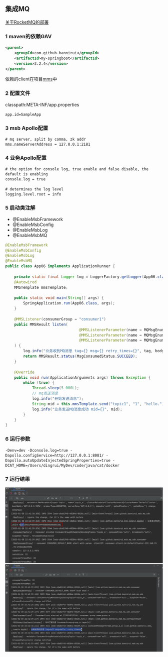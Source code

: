 集成MQ
---

[关于RocketMQ的部署](https://bannirui.github.io/2025/01/09/Docker/%E9%83%A8%E7%BD%B2RocketMQ/)

### 1 maven的依赖GAV

```xml
<parent>
    <groupId>com.github.bannirui</groupId>
    <artifactId>my-springboot</artifactId>
    <version>3.2.4</version>
</parent>
```

依赖的client在项目[mms](https://github.com/Bannirui/my-message-service.git)中

### 2 配置文件

classpath:META-INF/app.properties

```properties
app.id=SampleApp
```

### 3 msb Apollo配置

```properties
# mq server, split by comma, zk addr
mms.nameServerAddress = 127.0.0.1:2181
```

### 4 业务Apollo配置

```properties
# the option for console log, true enable and false disable, the default is enabling
console.log = true

# determines the log level
logging.level.root = info
```

### 5 启动类注解

- @EnableMsbFramework
- @EnableMsbConfig
- @EnableMsbLog
- @EnableMsbMQ

```java
@EnableMsbFramework
@EnableMsbConfig
@EnableMsbLog
@EnableMsbMQ
public class App06 implements ApplicationRunner {

    private static final Logger log = LoggerFactory.getLogger(App06.class);
    @Autowired
    MMSTemplate mmsTemplate;

    public static void main(String[] args) {
        SpringApplication.run(App06.class, args);
    }

    @MMSListener(consumerGroup = "consumer1")
    public MMSResult listen(
                                 @MMSListenerParameter(name = MQMsgEnum.TAG) String tag,
                                 @MMSListenerParameter(name = MQMsgEnum.BODY) String body,
                                 @MMSListenerParameter(name = MQMsgEnum.RECONSUME_TIMES) String reconsumeTimes
    ) {
        log.info("业务收到MQ消息 tag={} msg={} retry_times={}", tag, body, reconsumeTimes);
        return MMSResult.status(MsgConsumedStatus.SUCCEED);
    }

    @Override
    public void run(ApplicationArguments args) throws Exception {
        while (true) {
            Thread.sleep(5_000L);
            // mq发送消息
            log.info("开始发送消息");
            String mid = this.mmsTemplate.send("topic1", "1", "hello.");
            log.info("业务发送MQ消息成功 mid={}", mid);
        }
    }
}
```

### 6 运行参数
```shell
-Denv=dev -Dconsole.log=true -Dapollo.configService=http://127.0.0.1:8081/ -Dapollo.autoUpdateInjectedSpringProperties=true -DCAT_HOME=/Users/dingrui/MyDev/code/java/cat/docker
```

### 7 运行结果

![](../img/1738248371.png)
![](../img/1738248465.png)
